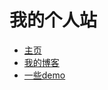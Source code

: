 我的个人站
==================

* [主页](http://vinthony.github.io)
* [我的博客](https://github.com/vinthony/vinthony.github.io/issues)
* [一些demo](http://vinthony.github.io/demos/index.html)
